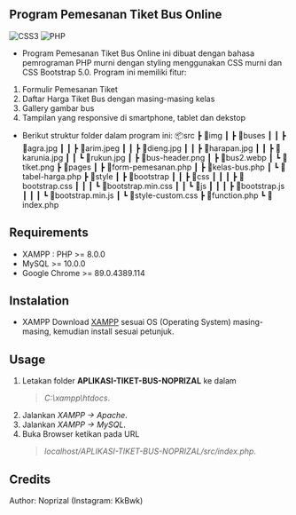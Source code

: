 ## Program Pemesanan Tiket Bus Online

<img alt="CSS3" src="https://img.shields.io/badge/css3%20-%231572B6.svg?&style=for-the-badge&logo=css3&logoColor=white"/>
<img alt="PHP" src="https://img.shields.io/badge/php-%23777BB4.svg?&style=for-the-badge&logo=php&logoColor=white"/>

- Program Pemesanan Tiket Bus Online ini dibuat dengan bahasa pemrograman PHP murni dengan styling menggunakan CSS murni dan CSS Bootstrap 5.0. Program ini memiliki fitur:

1. Formulir Pemesanan Tiket
2. Daftar Harga Tiket Bus dengan masing-masing kelas
3. Gallery gambar bus
4. Tampilan yang responsive di smartphone, tablet dan dekstop

- Berikut struktur folder dalam program ini:
  📦src
  ┣ 📂img
  ┃ ┣ 📂buses
  ┃ ┃ ┣ 📜agra.jpg
  ┃ ┃ ┣ 📜arim.jpeg
  ┃ ┃ ┣ 📜dieng.jpg
  ┃ ┃ ┣ 📜harapan.jpg
  ┃ ┃ ┣ 📜karunia.jpg
  ┃ ┃ ┗ 📜rukun.jpg
  ┃ ┣ 📜bus-header.png
  ┃ ┣ 📜bus2.webp
  ┃ ┗ 📜tiket.png
  ┣ 📂pages
  ┃ ┣ 📜form-pemesanan.php
  ┃ ┣ 📜kelas-bus.php
  ┃ ┗ 📜tabel-harga.php
  ┣ 📂style
  ┃ ┣ 📂bootstrap
  ┃ ┃ ┣ 📂css
  ┃ ┃ ┃ ┣ 📜bootstrap.css
  ┃ ┃ ┃ ┗ 📜bootstrap.min.css
  ┃ ┃ ┗ 📂js
  ┃ ┃ ┃ ┣ 📜bootstrap.js
  ┃ ┃ ┃ ┗ 📜bootstrap.min.js
  ┃ ┗ 📜style-custom.css
  ┣ 📜function.php
  ┗ 📜index.php

## Requirements

- XAMPP : PHP >= 8.0.0
- MySQL >= 10.0.0
- Google Chrome >= 89.0.4389.114

## Instalation

- XAMPP
  Download [XAMPP](https://www.apachefriends.org/download.html) sesuai OS (Operating System) masing-masing, kemudian install sesuai petunjuk.

## Usage

1. Letakan folder **APLIKASI-TIKET-BUS-NOPRIZAL** ke dalam
   > _C:\xampp\htdocs_.
2. Jalankan _XAMPP -> Apache_.
3. Jalankan _XAMPP -> MySQL_.
4. Buka Browser ketikan pada URL
   > _localhost/APLIKASI-TIKET-BUS-NOPRIZAL/src/index.php_.

## Credits

Author: Noprizal (Instagram: KkBwk)
